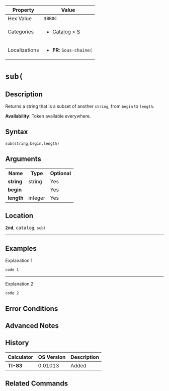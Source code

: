 | Property      | Value |
|---------------|-------|
| Hex Value     | `$BB0C`|
| Categories    | <ul><li>[Catalog](<../categories/Catalog.md>) > [S](<../categories/Catalog.md#S>)</li></ul> |
| Localizations | <ul><li><b>FR</b>: `Sous-chaine(`</li></ul> |

# `sub(`

## Description
Returns a string that is a subset of another `string`, from `begin` to `length`.


<b>Availability</b>: Token available everywhere.

## Syntax
`sub(string,begin,length)`

## Arguments
<table>
<tr><th>Name</th><th>Type</th><th>Optional</th></tr>

<tr><td><b>string</b></td><td>string</td><td>Yes</td></tr>

<tr><td><b>begin</b></td><td></td><td>Yes</td></tr>

<tr><td><b>length</b></td><td>integer</td><td>Yes</td></tr>

</table>

## Location
<tt><kbd><b>2nd</b></kbd></tt>, <kbd>catalog</kbd>, `sub(`
<hr>

## Examples

Explanation 1
```ti-basic
code 1
```
---
Explanation 2
```ti-basic
code 2
```

## Error Conditions


## Advanced Notes


## History
| Calculator | OS Version | Description |
|------------|------------|-------------|
| <b>TI-83</b> | 0.01013 | Added |

## Related Commands

